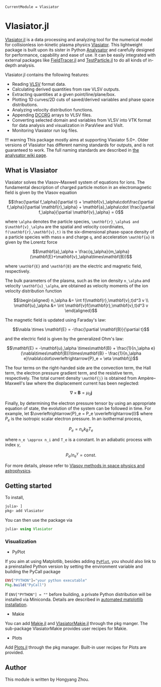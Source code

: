 ```@meta
CurrentModule = Vlasiator
```

# Vlasiator.jl

[Vlasiator.jl](https://github.com/henry2004y/Vlasiator.jl) is a data processing and analyzing tool for the numerical model for collisionless ion-kinetic plasma physics [Vlasiator](https://github.com/fmihpc/vlasiator). This lightweight package is built upon its sister in Python [Analysator](https://github.com/fmihpc/analysator) and carefully designed for performance, capability and ease of use. It can be easily integrated with external packages like [FieldTracer.jl](https://github.com/henry2004y/FieldTracer.jl) and [TestParticle.jl](https://github.com/henry2004y/TestParticle.jl) to do all kinds of in-depth analysis.

Vlasiator.jl contains the following features:

- Reading [VLSV](https://github.com/fmihpc/vlsv) format data.
- Calculating derived quantities from raw VLSV outputs.
- Extracting quantities at a given point/line/plane/box.
- Plotting 1D curves/2D cuts of saved/derived variables and phase space distributions.
- Analyzing velocity distribution functions.
- Appending [DCCRG](https://github.com/fmihpc/dccrg) arrays to VLSV files.
- Converting selected domain and variables from VLSV into VTK format for data analysis and visualization in ParaView and VisIt.
- Monitoring Vlasiator run log files.

!!! warning
    This package mostly aims at supporting Vlasiator 5.0+. Older versions of Vlasiator has different naming standards for outputs, and is not guaranteed to work. The full naming standards are described in [the analysator wiki page](https://github.com/fmihpc/analysator/wiki/Supported-variables-and-data-reducers).

## What is Vlasiator

Vlasiator solves the Vlasov–Maxwell system of equations for ions. The fundamental description of charged particle motion in an electromagnetic field is given by the Vlasov equation

```math
\frac{\partial f_\alpha}{\partial t} + \mathbf{v}_\alpha\cdot\frac{\partial f_\alpha}{\partial \mathbf{r}_\alpha} + \mathbf{a}_\alpha\cdot \frac{\partial f_\alpha}{\partial \mathbf{v}_\alpha} = 0
```

where ``\alpha`` denotes the particle species, ``\mathbf{r}_\alpha$ and $\mathbf{v}_\alpha`` are the spatial and velocity coordinates, ``f(\mathbf{r},\mathbf{v},t)`` is the six-dimensional phase-space density of a particle species with mass ``m`` and charge ``q``, and acceleration ``\mathbf{a}`` is given by the Lorentz force

```math
\mathbf{a}_\alpha = \frac{q_\alpha}{m_\alpha}(\mathbf{E}+\mathbf{v}_\alpha\times\mathbf{B})
```

where ``\mathbf{E}`` and ``\mathbf{B}`` are the electric and magnetic field, respectively.

The bulk parameters of the plasma, such as the ion density ``n_\alpha`` and velocity ``\mathbf{u}_\alpha``, are obtained as velocity moments of the ion velocity distribution function

```math
\begin{aligned}
n_\alpha &= \int f(\mathbf{r},\mathbf{v},t)d^3 v \\
\mathbf{u}_\alpha &= \int \mathbf{v}f(\mathbf{r},\mathbf{v},t)d^3 v
\end{aligned}
```

The magnetic field is updated using Faraday's law:

```math
\nabla \times \mathbf{E} = -\frac{\partial \mathbf{B}}{\partial t}
```

and the electric field is given by the generalized Ohm's law:

```math
\mathbf{E} = -\mathbf{u}_\alpha \times\mathbf{B} + \frac{1}{n_\alpha e}(\nabla\times\mathbf{B})\times\mathbf{B} - \frac{1}{n_\alpha e}\nabla\cdot\overleftrightarrow{P}_e + \eta \mathbf{j}
```

The four terms on the right-handed side are the convection term, the Hall term, the electron pressure gradient term, and the resistive term, respectively.
The total current density ``\mathbf{j}`` is obtained from Ampère–Maxwell's law where the displacement current has been neglected:

```math
\nabla\times\mathbf{B} = \mu_0 \mathbf{j}
```

Finally, by determining the electron pressure tensor by using an appropriate equation of state, the evolution of the system can be followed in time. For example, let $\overleftrightarrow{P}_e = P_e \overleftrightarrow{I}$ where $P_e$ is the isotropic scalar electron pressure. In an isothermal process,

```math
P_e = n_e k_B T_e
```

where ``n_e \approx n_i`` and ``T_e`` is a constant. In an adiabatic process with index $\gamma$,

```math
P_e / n_e^\gamma = \text{const.}
```

For more details, please refer to [Vlasov methods in space physics and astrophysics](https://link.springer.com/article/10.1007/s41115-018-0003-2).

## Getting started

To install,

```julia
julia> ]
pkg> add Vlasiator
```

You can then use the package via

```julia
julia> using Vlasiator
```

### Visualization

- PyPlot

If you aim at using Matplotlib, besides adding [`PyPlot`](https://github.com/JuliaPy/PyPlot.jl), you should also link to a preinstalled Python version by setting the environment variable and building the PyCall package

```julia
ENV["PYTHON"]="your python executable"
Pkg.build("PyCall")
```

If `ENV["PYTHON"] = ""` before building, a private Python distribution will be installed via Miniconda. Details are described in [automated matplotlib installation](https://github.com/JuliaPy/PyPlot.jl#automated-matplotlib-installation).

- Makie

You can add [Makie.jl](https://makie.juliaplots.org/stable/) and [VlasiatorMakie.jl](https://github.com/henry2004y/VlasiatorMakie.jl) through the pkg manger. The sub-package VlasiatorMakie provides user recipes for Makie.

- Plots

Add [Plots.jl](https://docs.juliaplots.org/stable/) through the pkg manager. Built-in user recipes for Plots are provided.

## Author

This module is written by Hongyang Zhou.